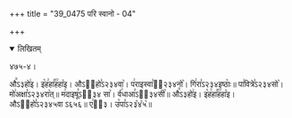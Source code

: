 +++
title = "39_0475 परि स्वानो - 04"

+++
<details open><summary>लिखितम्</summary>

४७५-४।

औ꣭ऽ३हो꣢इ। इ꣡ह꣢हा꣣꣯ह꣢हा꣡इ। औऽ२᳐हो꣣ऽ२३४वा꣥। प꣢राइस्वा꣣ऽ᳐२३४नो꣥। गि꣢रा꣣ऽ२३४इष्ठाः꣥॥ पा꣢वित्रे꣣ऽ२३४सो꣥। मो꣢अक्षा꣣ऽ२३४रा꣥त्॥ म꣢दाइषू꣣ऽ२᳐३४ सा꣥। र्व꣢धाआ꣣ऽ२᳐३४सी꣥॥ औ꣭ऽ३हो꣢इ। इ꣡ह꣢हा꣣꣯ह꣢हा꣡इ। औऽ२᳐हो꣣ऽ२३४५वा ऽ६५६॥ ए꣢ऽ᳐३। उ꣡पा꣣ऽ२३꣡४꣡५꣡॥
</details>